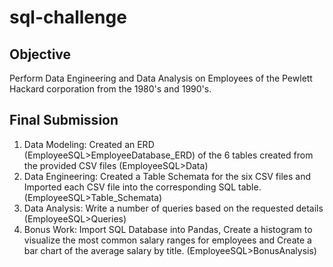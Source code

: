 # sql-challenge

## Objective
Perform Data Engineering and Data Analysis on Employees of the Pewlett Hackard corporation from the 1980's and 1990's. 

## Final Submission

1. Data Modeling: Created an ERD (EmployeeSQL>EmployeeDatabase_ERD) of the 6 tables created from the provided CSV files (EmployeeSQL>Data)
2. Data Engineering: Created a Table Schemata for the six CSV files and Imported each CSV file into the corresponding SQL table. (EmployeeSQL>Table_Schemata)
3. Data Analysis: Write a number of queries based on the requested details (EmployeeSQL>Queries)
4. Bonus Work: Import SQL Database into Pandas, Create a histogram to visualize the most common salary ranges for employees and Create a bar chart of the average salary by title. (EmployeeSQL>BonusAnalysis)
